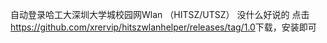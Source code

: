 自动登录哈工大深圳大学城校园网Wlan （HITSZ/UTSZ）
没什么好说的
点击 <https://github.com/xrervip/hitszwlanhelper/releases/tag/1.0>下载，安装即可
